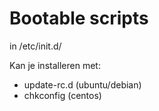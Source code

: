 # Bootable scripts


in /etc/init.d/

Kan je installeren met:

 - update-rc.d (ubuntu/debian)
 - chkconfig (centos)

